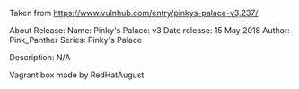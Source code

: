 Taken from https://www.vulnhub.com/entry/pinkys-palace-v3,237/ 

About Release:
    Name: Pinky's Palace: v3
    Date release: 15 May 2018
    Author: Pink_Panther
    Series: Pinky's Palace

Description:
N/A

Vagrant box made by RedHatAugust
